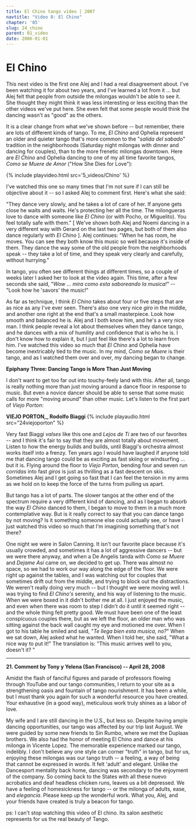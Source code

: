 ```yaml
---
title: El Chino tango video | 2007
navtitle: "Video 8: El Chino"
chapter: '05'
slug: 24_chino
parent: 01_video
date: 2006-01-01
---
```


# El Chino

This next video is the first one Alej and I had a real disagreement about. I've been watching it for about two years, and I've learned a lot from it ... but Alej felt that people from outside the milongas wouldn't be able to see it. She thought they might think it was less interesting or less exciting than the other videos we've put here. She even felt that some people would think the dancing wasn't as "good" as the others.

It is a clear change from what we've shown before -- but remember, there are lots of different kinds of tango. To me, _El Chino_ and Ophelia represent an older and quieter tango that's more common to the "_salida del sabado_" tradition in the neighborhoods (Saturday night milongas with dinner and dancing for couples), than to the more frenetic milongas downtown. Here are _El Chino_ and Ophelia dancing to one of my all time favorite tangos, _Como se Muere de Amor_ ("How She Dies for Love"):

{% include playvideo.html
src='5_videos/Chino' %}

I've watched this one so many times that I'm not sure if I can still be objective about it -- so I asked Alej to comment first. Here's what she said:

"They dance very slowly, and he takes a lot of care of her. If anyone gets close he waits and waits. He's protecting her all the time. The milongueras love to dance with someone like _El Chino_ (or with Pocho, or Miguelito). You feel totally safe with them." \[ We've shown both Alej and Noemí dancing in a very different way with Gerard on the last two pages, but both of them also dance regularly with _El Chino_ \]. Alej continues: "When he has room, he moves. You can see they both know this music so well because it's inside of them. They dance the way some of the old people from the neighborhoods speak -- they take a lot of time, and they speak very clearly and carefully, without hurrying."

In tango, you often see different things at different times, so a couple of weeks later I asked her to look at the video again. This time, after a few seconds she said, "_Wow ... mira como esta saboreando la musica!_" -- "Look how he 'savors' the music!"

As far as technique, I think _El Chino_ takes about four or five steps that are as nice as any I've ever seen. There's also one very nice _giro_ in the middle, and another one right at the end that's a small masterpiece. Look how smooth and balanced he is. Alej and I both know him, and he's a very nice man. I think people reveal a lot about themselves when they dance tango, and he dances with a mix of humility and confidence that is who he is. I don't know how to explain it, but I just feel like there's a lot to learn from him. I've watched this video so much that _El Chino_ and Ophelia have become inextricably tied to the music. In my mind, _Como se Muere_ is their tango, and as I watched them over and over, my dancing began to change.

**Epiphany Three: Dancing Tango is More Than Just Moving**

I don't want to get too far out into touchy-feely land with this. After all, tango is really nothing more than just moving around a dance floor in response to music. But even a novice dancer should be able to sense that some music calls for more "moving around" than other music. Let's listen to the first part of _Viejo Porton_:

**VIEJO PORTON,_ Rodolfo Biaggi**
{% include playaudio.html
src="24viejoporton" %}

Very fast Biaggi _valses_ like this one and _Lejos de Ti_ are two of our favorites -- and I think it's fair to say that they are almost totally about movement. Listen to how the energy builds and builds, until Biaggi's orchestra almost works itself into a frenzy. Ten years ago I would have laughed if anyone told me that dancing tango could be as exciting as fast skiing or windsurfing ... but it is. Flying around the floor to _Viejo Porton,_ bending four and seven run _corridas_ into fast _giros_ is just as thrilling as a fast descent on skis. Sometimes Alej and I get going so fast that I can feel the tension in my arms as we hold on to keep the force of the turns from pulling us apart.

But tango has a lot of parts. The slower tangos at the other end of the spectrum require a very different kind of dancing, and as I began to absorb the way _El Chino_ danced to them, I began to move to them in a much more contemplative way. But is it really correct to say that you can dance tango by not moving? Is it something someone else could actually see, or have I just watched this video so much that I'm imagining something that's not there?

One night we were in Salon Canning. It isn't our favorite place because it's usually crowded, and sometimes it has a lot of aggressive dancers -- but we were there anyway, and when a De Angelis tanda with _Como se Muere_ and _Dejame Así_ came on, we decided to get up. There was almost no space, so we had to work our way along the edge of the floor. We were right up against the tables, and I was watching out for couples that sometimes drift out from the middle, and trying to block out the distractions. We weren't really doing very much -- but I thought we were moving well. I was trying to find _El Chino's_ serenity, and his way of listening to the music. When we were boxed in it didn't bother me at all. I just enjoyed the music, and even when there was room to step I didn't do it until it seemed right -- and the whole thing felt pretty good. We must have been one of the least conspicuous couples there, but as we left the floor, an older man who was sitting against the back wall caught my eye and motioned me over. When I got to his table he smiled and said, "_Te llega bien esta musica, no?_" When we sat down, Alej asked what he wanted. When I told her, she said, "What a nice way to put it!" The translation is: "This music arrives well to you, doesn't it? "

-----

**21\. Comment by Tony y Yelena (San Francisco)  --  April 28, 2008**

Amidst the flash of fanciful figures and parade of professors flowing through YouTube and our tango communities, I return to your site as a strengthening oasis and fountain of tango nourishment. It has been a while, but I must thank you again for such a wonderful resource you have created. Your exhaustive (in a good way), meticulous work truly shines as a labor of love.

My wife and I are still dancing in the U.S., but less so. Despite having ample dancing opportunities, our tango was affected by our trip last August. We were guided by some new friends to Sin Rumbo, where we met the Duplaas brothers. We also had the honor of meeting El Chino and dance at his milonga in Vicente Lopez. The memorable experience marked our tango, indelibly. I don't believe any one style can corner "truth" in tango, but for us, enjoying these milongas was our tango truth -- a feeling, a way of being that cannot be expressed in words. It felt 'adult' and elegant. Unlike the Dancesport mentality back home, dancing was secondary to the enjoyment of the company. So coming back to the States with all these nuevo acrobatics and deaf headless chicken runs, leaves us a bit depressed. We have a feeling of homesickness for tango -- or the milonga of adults, ease, and _elegancia_. Please keep up the wonderful work. What you, Alej, and your friends have created is truly a beacon for tango.

ps: I can't stop watching this video of El chino. Its salon aesthetic represents for us the real beauty of Tango.
